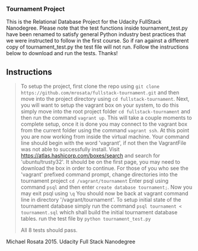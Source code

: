 ### Tournament Project

This is the Relational Database Project for the Udacity FullStack Nanodegree. Please note that the test functions inside tournament_test.py have been renamed to satisfy general Python industry best practices that we were instructed to follow in the first course. So if ran against a different copy of tournament_test.py the test file will not run. Follow the instructions below to download and run the tests. Thanks!


Instructions
------
> To setup the project, first clone the repo using `git clone https://github.com/mrosata/fullstack-tournament.git` and then move into the project directory using `cd fullstack-tournament`.
> Next, you will want to setup the vagrant box on your system, to do this simply move into the root project folder `cd fullstack-tournament` and then run the command `vagrant up`. This will take a couple moments to complete setup, once it is done you may connect to the vagrant box from the current folder using the command `vagrant ssh`.
> At this point you are now working from inside the virtual machine. Your command line should begin with the word 'vagrant', if not then the VagrantFile was not able to successfully install. Visit https://atlas.hashicorp.com/boxes/search and search for 'ubuntu/trusty32'. It should be on the first page, you may need to download the box in order to continue. For those of you who see the 'vagrant' prefixed command prompt, change directories into the tournament project `cd /vagrant/tournament`
> Enter psql using command `psql` and then enter `create database tournament;`.
> Now you may exit psql using `\q`
> You should now be back at vagrant command line in directory '/vagrant/tournament'. To setup initial state of the tournament database simply run the command `psql tournament < tournament.sql` which shall build the initial tournament database tables.
> run the test file by `python tournament_test.py`
> 
> All 8 tests should pass.


Michael Rosata 2015.
Udacity Full Stack Nanodegree